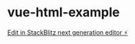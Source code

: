 # vue-html-example

[Edit in StackBlitz next generation editor ⚡️](https://stackblitz.com/~/github.com/jeantsai/vue-html-example)